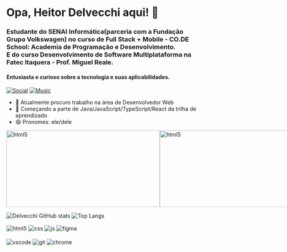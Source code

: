 # Opa, Heitor Delvecchi aqui! 🤘

### Estudante do SENAI Informática(parceria com a Fundação  Grupo Volkswagen) no curso de Full Stack + Mobile - CO.DE School: Academia de Programação e Desenvolvimento.<br> E do curso Desenvolvimento de Software Multiplataforma na Fatec Itaquera - Prof. Miguel Reale.

#### Entusiasta e curioso sobre a tecnologia e suas aplicabilidades.

[![Social](https://img.shields.io/badge/LinkedIn-0077B5?style=for-the-badge&logo=linkedin&logoColor=whit)](https://www.linkedin.com/in/heitor-delvecchi-761baaba/) [![Music](https://img.shields.io/badge/Spotify-1ED760?&style=for-the-badge&logo=spotify&logoColor=white)](https://open.spotify.com/user/12146289929)



- 🔭 Atualmente procuro trabalho na área de Desenvolvedor Web
- 🌱 Começando a parte de Java/JavaScript/TypeScript/React da trilha de aprendizado
- 😄 Pronomes: ele/dele

<div style="display: inline-flex">
<img align="center" alt="html5" src="https://media.giphy.com/media/v1.Y2lkPTc5MGI3NjExdnRjcm01YmJqZ25tcHczNWtsang2NGRmeHR2dWx5dDJmOHIwM3VubCZlcD12MV9pbnRlcm5hbF9naWZfYnlfaWQmY3Q9Zw/bGgsc5mWoryfgKBx1u/giphy.gif" width="400" height="200" frameBorder="0" class="giphy-embed" allowFullScreen />
<img align="center" alt="html5" src="https://media.giphy.com/media/v1.Y2lkPTc5MGI3NjExZ28zbzU2cmI2MTVqMW9qeXc1bGpyaGNqMnJjbXd4aTFnemFjcTlzeCZlcD12MV9pbnRlcm5hbF9naWZfYnlfaWQmY3Q9Zw/vrxxqQbyRxYi6scCjT/giphy.gif" width="400" height="200" frameBorder="0" class="giphy-embed" allowFullScreen />
</div><br>

![Delvecchi GitHub stats](https://github-readme-stats.vercel.app/api?username=delvecchi&show_icons=true&theme=tokyonight&count_private=true)    ![Top Langs](https://github-readme-stats.vercel.app/api/top-langs/?username=delvecchi&layout=compact&theme=tokyonight)

<div style="display: inline_block">
  <img align="center" alt="html5" src="https://img.shields.io/badge/HTML5-E34F26?style=for-the-badge&logo=html5&logoColor=white" />
  <img align="center" alt="css" src="https://img.shields.io/badge/CSS3-1572B6?style=for-the-badge&logo=css3&logoColor=white" />
  <img align="center" alt="js" src="https://img.shields.io/badge/JavaScript-F7DF1E?style=for-the-badge&logo=javascript&logoColor=black" />
  <img align="center" alt="figma" src="https://img.shields.io/badge/Figma-F24E1E?style=for-the-badge&logo=figma&logoColor=white" /?
</div><br/>
<br>
<div style="display: inline_block">
  <img align="center" alt="vscode" src="https://img.shields.io/badge/Visual_Studio_Code-0078D4?style=for-the-">
  <img align="center" alt="git" src="https://img.shields.io/badge/GIT-E44C30?style=for-the-badge&logo=git&logoColor=white" />
  <img align="center" alt="chrome" src="https://img.shields.io/badge/Google_chrome-4285F4?style=for-the-badge&logo=Google-chrome&logoColor=white" />
  </div><br/>

